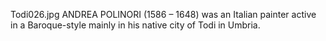 Todi026.jpg ANDREA POLINORI (1586 – 1648) was an Italian painter active in a Baroque-style mainly in his native city of Todi in Umbria.
